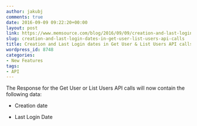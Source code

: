 ```yaml
---
author: jakubj
comments: true
date: 2016-09-09 09:22:20+00:00
layout: post
link: https://www.memsource.com/blog/2016/09/09/creation-and-last-login-dates-in-get-user-list-users-api-calls/
slug: creation-and-last-login-dates-in-get-user-list-users-api-calls
title: Creation and Last Login dates in Get User & List Users API calls
wordpress_id: 8748
categories:
- New Features
tags:
- API
---
```


The Response for the Get User or List Users API calls will now contain the following data:



 	
  * Creation date

 	
  * Last Login Date



